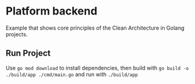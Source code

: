 # Platform backend
Example that shows core principles of the Clean Architecture in Golang projects.


## Run Project

Use ```go mod download``` to install dependencies, then build with ```go build -o ./build/app ./cmd/main.go``` and run
with ```./build/app``` 



